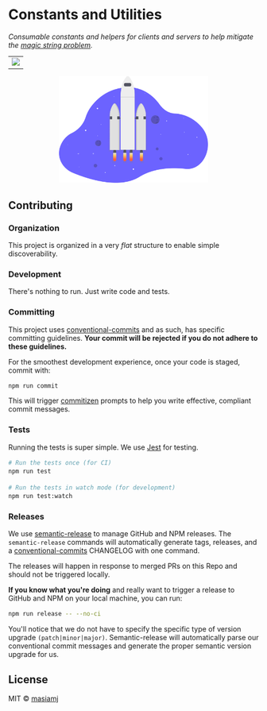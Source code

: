 # Constants and Utilities

_Consumable constants and helpers for clients and servers to help mitigate the [magic string problem](https://en.wikipedia.org/wiki/Magic_string)._

<table>
    <tr>
        <td>
            <a src="https://github.com/semantic-release/semantic-release">
                <img src="https://img.shields.io/badge/%20%20%F0%9F%93%A6%F0%9F%9A%80-semantic--release-e10079.svg" />
            </a>
        </td>
    </tr>
</table>

<p align="center">
  <img src="./assets/logo.svg" width="300" title="Ready for Launch">
</p>

## Contributing

### Organization

This project is organized in a very _flat_ structure to enable simple discoverability.

### Development

There's nothing to run. Just write code and tests.

### Committing

This project uses [conventional-commits](https://www.conventionalcommits.org/en/v1.0.0-beta.4/) and as such, has specific committing guidelines. **Your commit will be rejected if you do not adhere to these guidelines.**

For the smoothest development experience, once your code is staged, commit with:

```bash
npm run commit
```

This will trigger [commitizen](https://github.com/commitizen/cz-cli) prompts to help you write effective, compliant commit messages.

### Tests

Running the tests is super simple. We use [Jest](https://jestjs.io/en/) for testing.

```bash
# Run the tests once (for CI)
npm run test

# Run the tests in watch mode (for development)
npm run test:watch
```

### Releases

We use [semantic-release](https://github.com/semantic-release/semantic-release) to manage GitHub and NPM releases. The `semantic-release` commands will automatically generate tags, releases, and a [conventional-commits](https://www.conventionalcommits.org/en/v1.0.0-beta.4/) CHANGELOG with one command.

The releases will happen in response to merged PRs on this Repo and should not be triggered locally.

**If you know what you're doing** and really want to trigger a release to GitHub and NPM on your local machine, you can run:

```bash
npm run release -- --no-ci
```

You'll notice that we do not have to specify the specific type of version upgrade `(patch|minor|major)`. Semantic-release will automatically parse our conventional commit messages and generate the proper semantic version upgrade for us.

## License

MIT © [masiamj](https://github.com/masiamj)
